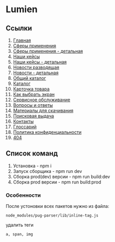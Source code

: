 # Lumien

## Ссылки

1. [Главная](https://oaktre.github.io/lumien/build/)
2. [Сферы применения](https://oaktre.github.io/lumien/build/spheres.html)
3. [Сферы применения - детальная](https://oaktre.github.io/lumien/build/spheres-detail.html)
4. [Наши кейсы](https://oaktre.github.io/lumien/build/cases-page.html)
5. [Наши кейсы - детальная](https://oaktre.github.io/lumien/build/case-detail.html)
6. [Новости разводящая](https://oaktre.github.io/lumien/build/news.html)
7. [Новости - детальная](https://oaktre.github.io/lumien/build/news-detail.html)
8. [Общий каталог](https://oaktre.github.io/lumien/build/common-catalog.html)
9. [Каталог](https://oaktre.github.io/lumien/build/catalog.html)
10. [Карточка товара](https://oaktre.github.io/lumien/build/product-card.html)
11. [Как выбрать экран](https://oaktre.github.io/lumien/build/how-choose-screen.html)
12. [Сервисное обслуживание](https://oaktre.github.io/lumien/build/service.html)
13. [Вопросы и ответы](https://oaktre.github.io/lumien/build/faq.html)
14. [Материалы для скачивания](https://oaktre.github.io/lumien/build/files.html)
15. [Поисковая выдача](https://oaktre.github.io/lumien/build/search-results.html)
16. [Контакты](https://oaktre.github.io/lumien/build/contacts.html)
17. [Глоссарий](https://oaktre.github.io/lumien/build/glossary.html)
18. [Политика конфиденциальности](https://oaktre.github.io/lumien/build/policy.html)
19. [404](https://oaktre.github.io/lumien/build/404.html)


## Список команд

1. Установка - npm i
2. Запуск сборщика - npm run dev
3. Сборка prod(dev) версии - npm run build:dev
4. Сборка prod версии - npm run build:prod

### Особенности

После устоновки всех пакетов нужно из файла:
```
node_modules/pug-parser/lib/inline-tag.js
```
удалить теги
```
a, span, img
```

